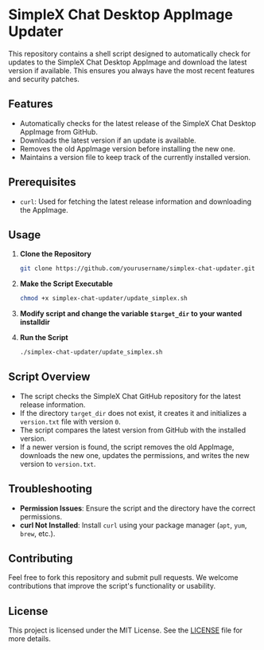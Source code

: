# SimpleX Chat Desktop AppImage Updater

This repository contains a shell script designed to automatically check for updates to the SimpleX Chat Desktop AppImage and download the latest version if available. This ensures you always have the most recent features and security patches.

## Features

- Automatically checks for the latest release of the SimpleX Chat Desktop AppImage from GitHub.
- Downloads the latest version if an update is available.
- Removes the old AppImage version before installing the new one.
- Maintains a version file to keep track of the currently installed version.

## Prerequisites

- `curl`: Used for fetching the latest release information and downloading the AppImage.

## Usage

1. **Clone the Repository**
   ```bash
   git clone https://github.com/yourusername/simplex-chat-updater.git
   ```

2. **Make the Script Executable**
   ```bash
   chmod +x simplex-chat-updater/update_simplex.sh
   ```
   
3. **Modify script and change the variable `$target_dir` to your wanted installdir**


3. **Run the Script**
   ```bash
   ./simplex-chat-updater/update_simplex.sh
   ```

## Script Overview

- The script checks the SimpleX Chat GitHub repository for the latest release information.
- If the directory `target_dir` does not exist, it creates it and initializes a `version.txt` file with version `0`.
- The script compares the latest version from GitHub with the installed version.
- If a newer version is found, the script removes the old AppImage, downloads the new one, updates the permissions, and writes the new version to `version.txt`.

## Troubleshooting

- **Permission Issues**: Ensure the script and the directory have the correct permissions.
- **curl Not Installed**: Install `curl` using your package manager (`apt`, `yum`, `brew`, etc.).

## Contributing

Feel free to fork this repository and submit pull requests. We welcome contributions that improve the script's functionality or usability.

## License

This project is licensed under the MIT License. See the [LICENSE](https://en.wikipedia.org/wiki/MIT_License) file for more details.
